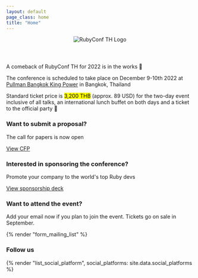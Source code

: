 ```yaml
---
layout: default
page_class: home
title: "Home"
---
```


<header>
  <img src="/images/shared/logo/logo-icon.svg" alt="RubyConf TH Logo" />
</header>
<section class="conference-announcement">
  <p>A comeback of RubyConf TH for 2022 is in the works 🎉</p>
  <p>The conference is scheduled to take place on December 9-10th 2022 at <a href="https://www.pullmanbangkokkingpower.com/">Pullman Bangkok King Power</a> in Bangkok, Thailand</p>
  <p>Standard ticket price is <mark>3,200 THB</mark> (approx. 89 USD) for the two-day event inclusive of all talks, an international lunch buffet on both days and a ticket to the official party 🥳</p>
</section>

<section class="cfp">
  <h3>Want to submit a proposal?</h3>
  <p>The call for papers is now open</p>
  <a class="btn btn--primary" href="https://www.papercall.io/rubyconfth2022" target="_blank">View CFP</a>
</section>

<section class="sponsors">
  <h3>Interested in sponsoring the conference?</h3>
  <p>Promote your company to the world's top Ruby devs</p>
  <a class="btn btn--primary" href="https://drive.google.com/file/d/1Rgt9qWPaaMf6juoEHyLF_mnltm915IBh/view?usp=sharing" target="_blank">View sponsorship deck</a>
</section>

<section class="mailing-list">
  <h3>Want to attend the event?</h3>
  <p class="mailing-list__text">Add your email now if you plan to join the event. Tickets go on sale in September.</p>
  
  {% render "form_mailing_list" %}
</section>

<section class="social-platform">
  <h3>Follow us</h3>
  
  {% render "list_social_platform", social_platforms: site.data.social_platforms %}
</section>

